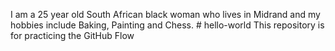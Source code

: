 I am a 25 year old South African black woman who lives in Midrand and my hobbies include Baking, Painting and Chess.  # hello-world
This repository is for practicing the GitHub Flow
